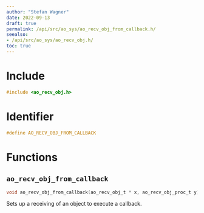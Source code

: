 ```yaml
---
author: "Stefan Wagner"
date: 2022-09-13
draft: true
permalink: /api/src/ao_sys/ao_recv_obj_from_callback.h/
seealso:
- /api/src/ao_sys/ao_recv_obj.h/
toc: true
---
```


# Include

```c
#include <ao_recv_obj.h>
```

# Identifier

```c
#define AO_RECV_OBJ_FROM_CALLBACK
```

# Functions

## `ao_recv_obj_from_callback`

```c
void ao_recv_obj_from_callback(ao_recv_obj_t * x, ao_recv_obj_proc_t y);
```

Sets up a receiving of an object to execute a callback.


